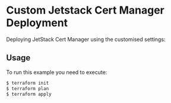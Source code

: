 # Custom Jetstack Cert Manager Deployment


Deploying JetStack Cert Manager using the customised settings:


## Usage

To run this example you need to execute:

```bash
$ terraform init
$ terraform plan
$ terraform apply
```